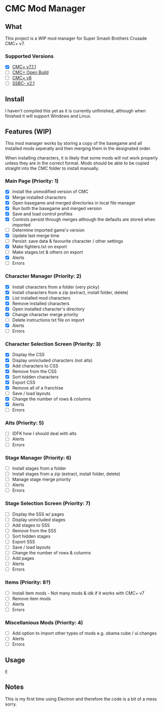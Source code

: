 # CMC Mod Manager
## What
This project is a WIP mod manager for Super Smash Brothers Crusade CMC+ v7.

### Supported Versions
- [x] [CMC+ v7.1.1](https://gamebanana.com/mods/50383)
- [ ] [CMC+ Open Build](https://discord.gg/kAbEBkx5Y4)
- [ ] [CMC+ v8](https://youtu.be/VCl5DMRHYbM)
- [ ] [SSBC- v2.1](https://gamebanana.com/mods/417588)
## Install
I haven't compiled this yet as it is currently unfinished, although when finished it will support Windows and Linux.
## Features (WIP)
This mod manager works by storing a copy of the basegame and all installed mods seperatly and then merging them in the designated order.

When installing characters, it is likely that some mods will not work properly unless they are in the correct format. Mods should be able to be copied straight into the CMC folder to install manually.
### Main Page (Priority: 1)
- [x] Install the unmodified version of CMC
- [x] Merge installed characters
- [x] Open basegame and merged directories in local file manager
- [x] Run both the basegame and merged version
- [x] Save and load control profiles
- [x] Controls persist through merges although the defaults are stored when imported
- [ ] Determine imported game's version
- [x] Update last merge time
- [ ] Persist: save data & favourite character / other settings
- [x] Make fighters.txt on export
- [ ] Make stages.txt & others on export
- [x] Alerts
- [ ] Errors
### Character Manager (Priority: 2)
- [x] Install characters from a folder (very picky)
- [x] Install characters from a zip (extract, install folder, delete)
- [x] List installed mod characters
- [x] Remove installed characters
- [x] Open installed character's directory
- [x] Change character merge priority
- [ ] Delete instructions txt file on import
- [x] Alerts
- [ ] Errors
### Character Selection Screen (Priority: 3)
- [x] Display the CSS
- [x] Display unincluded characters (not alts)
- [x] Add characters to CSS
- [x] Remove from the CSS
- [x] Sort hidden characters
- [x] Export CSS
- [x] Remove all of a franchise
- [ ] Save / load layouts
- [x] Change the number of rows & columns
- [x] Alerts
- [ ] Errors
### Alts (Priority: 5)
- [ ] IDFK how I should deal with alts
- [ ] Alerts
- [ ] Errors
### Stage Manager (Priority: 6)
- [ ] Install stages from a folder
- [ ] Install stages from a zip (extract, install folder, delete)
- [ ] Manage stage merge priority
- [ ] Alerts
- [ ] Errors
### Stage Selection Screen (Priority: 7)
- [ ] Display the SSS w/ pages
- [ ] Display unincluded stages
- [ ] Add stages to SSS
- [ ] Remove from the SSS
- [ ] Sort hidden stages
- [ ] Export SSS
- [ ] Save / load layouts
- [ ] Change the number of rows & columns
- [ ] Add pages
- [ ] Alerts
- [ ] Errors
### Items (Priority: 8?)
- [ ] Install item mods - Not many mods & idk if it works with CMC+ v7
- [ ] Remove item mods
- [ ] Alerts
- [ ] Errors
### Miscellanious Mods (Priority: 4)
- [ ] Add option to import other types of mods e.g. obama cube / ui changes
- [ ] Alerts
- [ ] Errors
## Usage
E
## Notes
This is my first time using Electron and therefore the code is a bit of a mess sorry.
